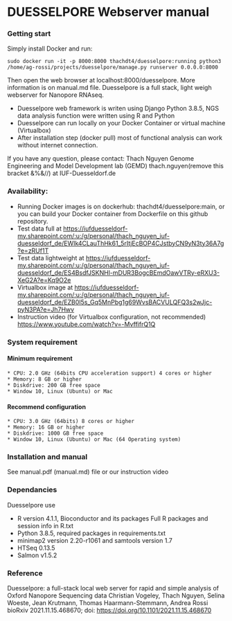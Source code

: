 # DUESSELPORE Webserver manual

### Getting start
Simply install Docker and run:
```console
sudo docker run -it -p 8000:8000 thachdt4/duesselpore:running python3 /home/ag-rossi/projects/duesselpore/manage.py runserver 0.0.0.0:8000
```
Then open the web browser at localhost:8000/duesselpore. More information is on manual.md file.
Duesselpore is a full stack, light weigh webserver for Nanopore RNAseq.
* Duesselpore web framework is writen using Django Python 3.8.5, NGS data analysis function were written using R and Python
* Duesselpore can run locally on your Docker Container or virtual machine (Virtualbox)
* After installation step (docker pull) most of functional analysis can work without internet connection.

If you have any question, please contact: 
Thach Nguyen
Genome Engineering and Model Development lab (GEMD)
thach.nguyen(remove this bracket &%&//) at IUF-Duesseldorf.de


### Availability:
* Running Docker images is on dockerhub: thachdt4/duesselpore:main, or you can build your Docker container from Dockerfile on this github repository.    
* Test data full at https://iufduesseldorf-my.sharepoint.com/:u:/g/personal/thach_nguyen_iuf-duesseldorf_de/EWIk4CLauThHk61_5rItjEcBOP4CJstbyCN9yN3ty36A7g?e=zRUf1T
* Test data lightweight at https://iufduesseldorf-my.sharepoint.com/:u:/g/personal/thach_nguyen_iuf-duesseldorf_de/ES4BsdfJSKNHl-mDUR3BogcBEmdOawVTRy-eRXU3-XeG2A?e=Kq9O2e 
* Virtualbox image at https://iufduesseldorf-my.sharepoint.com/:u:/g/personal/thach_nguyen_iuf-duesseldorf_de/EZB0I5s_Gq5MnPbg1g69WvsBACVULQFQ3s2wJjc-pyN3PA?e=Jh7Hwv 
* Instruction video (for Virtualbox configuration, not recommended) https://www.youtube.com/watch?v=-MvffifrQ1Q 

### System requirement
#### Minimum requirement
    * CPU: 2.0 GHz (64bits CPU acceleration support) 4 cores or higher
    * Memory: 8 GB or higher
    * Diskdrive: 200 GB free space
    * Window 10, Linux (Ubuntu) or Mac

#### Recommend configuration

    * CPU: 3.0 GHz (64bits) 8 cores or higher
    * Memory: 16 GB or higher
    * Diskdrive: 1000 GB free space
    * Window 10, Linux (Ubuntu) or Mac (64 Operating system)

### Installation and manual
See manual.pdf (manual.md) file or our instruction video

### Dependancies

Duesselpore use 
* R version 4.1.1, Bioconductor and its packages
Full R packages and session info in R.txt
* Python 3.8.5, required packages in requirements.txt
* minimap2 version 2.20-r1061 and samtools version 1.7
* HTSeq 0.13.5
* Salmon v1.5.2

### Reference 
Duesselpore: a full-stack local web server for rapid and simple analysis of Oxford Nanopore Sequencing data
Christian Vogeley, Thach Nguyen, Selina Woeste, Jean Krutmann, Thomas Haarmann-Stemmann, Andrea Rossi
bioRxiv 2021.11.15.468670; doi: https://doi.org/10.1101/2021.11.15.468670
